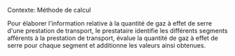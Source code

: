 Contexte: Méthode de calcul

Pour élaborer l'information relative à la quantité de gaz à effet de serre d'une prestation de transport, le prestataire identifie les différents segments afférents à la prestation de transport, évalue la quantité de gaz à effet de serre pour chaque segment et additionne les valeurs ainsi obtenues.